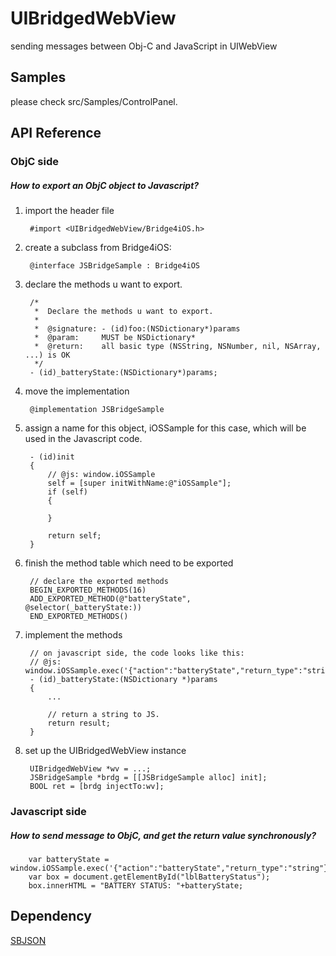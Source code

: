 UIBridgedWebView
================

sending messages between Obj-C and JavaScript in UIWebView


Samples
-------
please check src/Samples/ControlPanel.


API Reference
-------------
### ObjC side
##### How to export an ObjC object to Javascript?

1. import the header file 

        #import <UIBridgedWebView/Bridge4iOS.h>

2. create a subclass from Bridge4iOS:

        @interface JSBridgeSample : Bridge4iOS
    
3. declare the methods u want to export.

        /*
         *  Declare the methods u want to export. 
         *
         *  @signature: - (id)foo:(NSDictionary*)params
         *  @param:     MUST be NSDictionary*
         *  @return:    all basic type (NSString, NSNumber, nil, NSArray, ...) is OK
         */
        - (id)_batteryState:(NSDictionary*)params;

4. move the implementation

        @implementation JSBridgeSample

5. assign a name for this object, iOSSample for this case, which will be used in the Javascript code.

        - (id)init
        {
            // @js: window.iOSSample
            self = [super initWithName:@"iOSSample"];
            if (self)
            {
                
            }
            
            return self;
        }

6. finish the method table which need to be exported

        // declare the exported methods
        BEGIN_EXPORTED_METHODS(16)
        ADD_EXPORTED_METHOD(@"batteryState",     @selector(_batteryState:))
        END_EXPORTED_METHODS()

7. implement the methods

        // on javascript side, the code looks like this: 
        // @js: window.iOSSample.exec('{"action":"batteryState","return_type":"string"}');
        - (id)_batteryState:(NSDictionary *)params
        {
            ...
            
            // return a string to JS.
            return result;
        }

8. set up the UIBridgedWebView instance

        UIBridgedWebView *wv = ...;
        JSBridgeSample *brdg = [[JSBridgeSample alloc] init];
        BOOL ret = [brdg injectTo:wv];


### Javascript side
##### How to send message to ObjC, and get the return value synchronously?

        var batteryState = window.iOSSample.exec('{"action":"batteryState","return_type":"string"}');
        var box = document.getElementById("lblBatteryStatus");
        box.innerHTML = "BATTERY STATUS: "+batteryState;


Dependency
----------
[SBJSON](https://github.com/stig/json-framework/)


